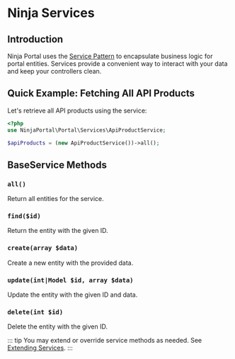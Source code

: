# Ninja Services

<!-- [[toc]] -->

## Introduction
Ninja Portal uses the [Service Pattern](https://en.wikipedia.org/wiki/Service_layer_pattern) to encapsulate business logic for portal entities. Services provide a convenient way to interact with your data and keep your controllers clean.

## Quick Example: Fetching All API Products

Let's retrieve all API products using the service:

```php
<?php
use NinjaPortal\Portal\Services\ApiProductService;

$apiProducts = (new ApiProductService())->all();
```

## BaseService Methods

### `all()`
Return all entities for the service.

### `find($id)`
Return the entity with the given ID.

### `create(array $data)`
Create a new entity with the provided data.

### `update(int|Model $id, array $data)`
Update the entity with the given ID and data.

### `delete(int $id)`
Delete the entity with the given ID.

::: tip
You may extend or override service methods as needed. See [Extending Services](../development/extending-services.md).
:::
